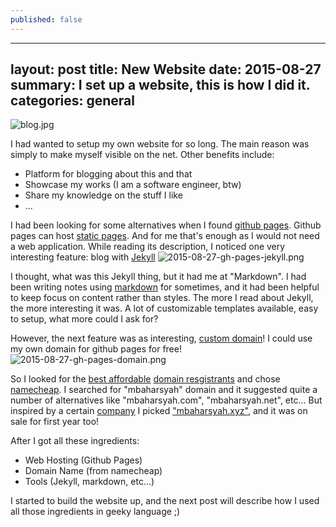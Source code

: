 ```yaml
---
published: false
---
```



---
layout:     post
title:      New Website
date:       2015-08-27
summary:    I set up a website, this is how I did it.
categories: general
---
![blog.jpg]({{site.baseurl}}/_drafts/blog.jpg)


I had wanted to setup my own website for so long. The main reason was simply to make myself visible on the net. Other benefits include:
* Platform for blogging about this and that
* Showcase my works (I am a software engineer, btw)
* Share my knowledge on the stuff I like
* ...

I had been looking for some alternatives when I found [github pages](https://pages.github.com/). Github pages can host [static pages](https://en.wikipedia.org/wiki/Static_web_page). And for me that's enough as I would not need a web application. While reading its description, I noticed one very interesting feature: blog with [Jekyll](http://jekyllrb.com)
![2015-08-27-gh-pages-jekyll.png]({{site.baseurl}}/_drafts/2015-08-27-gh-pages-jekyll.png)


I thought, what was this Jekyll thing, but it had me at "Markdown". I had been writing notes using [markdown](http://daringfireball.net/projects/markdown/) for sometimes, and it had been helpful to keep focus on content rather than styles. The more I read about Jekyll, the more interesting it was. A lot of customizable templates available, easy to setup, what more could I ask for? 

However, the next feature was as interesting, [custom domain](https://en.wikipedia.org/wiki/Domain_name)! I could use my own domain for github pages for free! ![2015-08-27-gh-pages-domain.png]({{site.baseurl}}/_drafts/2015-08-27-gh-pages-domain.png)


So I looked for the [best affordable](lifehacker.com/5943452/five-best-domain-name-registrars) [domain resgistrants](https://en.wikipedia.org/wiki/Domain_name_registrar) and chose [namecheap](https://manage.www.namecheap.com/). I searched for "mbaharsyah" domain and it suggested quite a number of alternatives like "mbaharsyah.com", "mbaharsyah.net", etc... But inspired by a certain [company](https://abc.xyz/) I picked ["mbaharsyah.xyz"](http://mbaharsyah.xyz), and it was on sale for first year too!

After I got all these ingredients:
- Web Hosting (Github Pages)
- Domain Name (from namecheap)
- Tools (Jekyll, markdown, etc...)

I started to build the website up, and the next post will describe how I used all those ingredients in geeky language ;)
